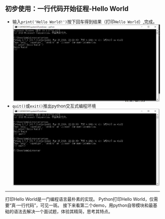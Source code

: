 ## 初步使用：一行代码开始征程-Hello World
- 输入`print('Hello World!')`按下回车得到结果（打印`Hello World`）,完成。
![](/assets/010.png)
- `quit()`或`exit()`推出python交互式编程环境
![](/assets/011.png)

---
打印Hello World是一门编程语言最朴素的实现。
Python打印Hello World，仅需要“真·一行代码”，可见一斑。
接下来看第二个demo，用python自带模块和最基础的语法去解决一个面试题，体验其精简，思考其特点。



